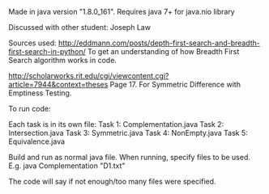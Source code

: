 Made in java version "1.8.0_161".
Requires java 7+ for java.nio library

Discussed with other student:
Joseph Law

Sources used:
http://eddmann.com/posts/depth-first-search-and-breadth-first-search-in-python/
To get an understanding of how Breadth First Search algorithm works in code.

http://scholarworks.rit.edu/cgi/viewcontent.cgi?article=7944&context=theses
Page 17.
For Symmetric Difference with Emptiness Testing.

To run code:

Each task is in its own file:
Task 1: Complementation.java
Task 2: Intersection.java
Task 3: Symmetric.java
Task 4: NonEmpty.java
Task 5:	Equivalence.java

Build and run as normal java file. When running, specify files to be used.
E.g. java Complementation "D1.txt"

The code will say if not enough/too many files were specified.